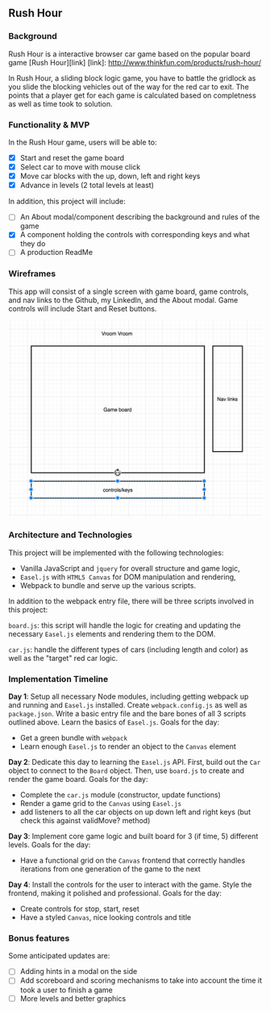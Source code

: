 ## Rush Hour

### Background

Rush Hour is a interactive browser car game based on the popular board game [Rush Hour][link]
[link]: http://www.thinkfun.com/products/rush-hour/

In Rush Hour, a sliding block logic game, you have to battle the gridlock as you slide the blocking vehicles out of the way for the red car to exit. The points that a player get for each game is calculated based on completness as well as time took to solution.

### Functionality & MVP  

In the Rush Hour game, users will be able to:

- [X] Start and reset the game board
- [X] Select car to move with mouse click
- [X] Move car blocks with the up, down, left and right keys
- [X] Advance in levels (2 total levels at least)

In addition, this project will include:

- [ ] An About modal/component describing the background and rules of the game
- [X] A component holding the controls with corresponding keys and what they do
- [ ] A production ReadMe

### Wireframes

This app will consist of a single screen with game board, game controls, and nav links to the Github, my LinkedIn,
and the About modal.  Game controls will include Start and Reset buttons.

![wireframes](./wireframe.png)

### Architecture and Technologies

This project will be implemented with the following technologies:

- Vanilla JavaScript and `jquery` for overall structure and game logic,
- `Easel.js` with `HTML5 Canvas` for DOM manipulation and rendering,
- Webpack to bundle and serve up the various scripts.

In addition to the webpack entry file, there will be three scripts involved in this project:

`board.js`: this script will handle the logic for creating and updating the necessary `Easel.js` elements and rendering them to the DOM.

`car.js`: handle the different types of cars (including length and color) as well as the "target" red car logic.

### Implementation Timeline

**Day 1**: Setup all necessary Node modules, including getting webpack up and running and `Easel.js` installed.  Create `webpack.config.js` as well as `package.json`.  Write a basic entry file and the bare bones of all 3 scripts outlined above.  Learn the basics of `Easel.js`.  Goals for the day:

- Get a green bundle with `webpack`
- Learn enough `Easel.js` to render an object to the `Canvas` element

**Day 2**: Dedicate this day to learning the `Easel.js` API.  First, build out the `Car` object to connect to the `Board` object.  Then, use `board.js` to create and render the game board. Goals for the day:

- Complete the `car.js` module (constructor, update functions)
- Render a game grid to the `Canvas` using `Easel.js`
- add listeners to all the car objects on up down left and right keys (but check this against validMove? method)

**Day 3**: Implement core game logic and built board for 3 (if time, 5) different levels.  Goals for the day:

- Have a functional grid on the `Canvas` frontend that correctly handles iterations from one generation of the game to the next

**Day 4**: Install the controls for the user to interact with the game.  Style the frontend, making it polished and professional.  Goals for the day:

- Create controls for stop, start, reset
- Have a styled `Canvas`, nice looking controls and title


### Bonus features

Some anticipated updates are:

- [ ] Adding hints in a modal on the side
- [ ] Add scoreboard and scoring mechanisms to take into account the time it took a user to finish a game
- [ ] More levels and better graphics
